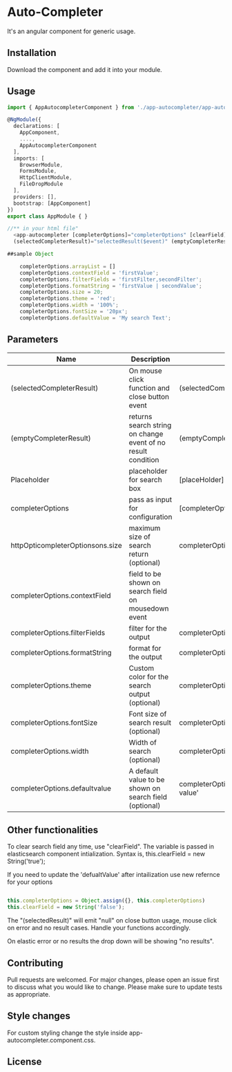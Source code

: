 # Auto-Completer

It's an angular component for generic usage.

## Installation

Download the component and add it into your module.

## Usage

```TypeScript
import { AppAutocompleterComponent } from './app-autocompleter/app-autocompleter.component';

@NgModule({
  declarations: [
    AppComponent,
    ....,
    AppAutocompleterComponent
  ],
  imports: [
    BrowserModule,
    FormsModule,
    HttpClientModule,
    FileDropModule
  ],
  providers: [],
  bootstrap: [AppComponent]
})
export class AppModule { }

//** in your html file"
  <app-autocompleter [completerOptions]="completerOptions" [clearField]="clearField" [placeHolder]="'Search'"
  (selectedCompleterResult)="selectedResult($event)" (emptyCompleterResult)="emptyResult($event)"></app-autocompleter>

##sample Object

    completerOptions.arrayList = []
    completerOptions.contextField = 'firstValue';
    completerOptions.filterFields = 'firstFilter,secondFilter';
    completerOptions.formatString = 'firstValue | secondValue';
    completerOptions.size = 20;
    completerOptions.theme = 'red';
    completerOptions.width = '100%';
    completerOptions.fontSize = '20px';
    completerOptions.defaultValue = 'My search Text';
```

## Parameters
Name  | Description | Example | 
------------- | ------------- | -------------
(selectedCompleterResult)  | On mouse click function and close button event | (selectedCompleterResult)="yourFunction($event)"
(emptyCompleterResult)  | returns search string on change event of no result condition | (emptyCompleterResult)="yourFunction($event)" 
Placeholder  | placeholder for search box| [placeHolder]=" place holder values" 
completerOptions  | pass as input for configuration | [completerOptions] ="yourOptions"
httpOpticompleterOptionsons.size  | maximum size of search return (optional) | completerOptions.size = '20'
completerOptions.contextField | field to be shown on search field on mousedown event
completerOptions.filterFields | filter for the output  | completerOptions.filterFields = 'firstindex | secondIndex'
completerOptions.formatString | format for the output  | completerOptions.formatString = 'firstindex | secondIndex'
completerOptions.theme | Custom color for the search output (optional) | completerOptions.theme = 'your color'
completerOptions.fontSize  | Font size of search result (optional)  | completerOptions.fontSize = '20px'
completerOptions.width  | Width  of search (optional) | completerOptions.width = '100%'
completerOptions.defaultvalue  | A default value to be shown on search field (optional)  | completerOptions.defaultValue = 'Your Default value'

## Other functionalities

To clear search field any time, use "clearField". The variable is passed in elasticsearch component intialization. Syntax is, this.clearField = new String('true');

If you need to update the 'defualtValue' after intailization use new refernce for your options

```TypeScript

this.completerOptions = Object.assign({}, this.completerOptions) 
this.clearField = new String('false');

```


The "(selectedResult)" will emit "null" on close button usage, mouse click on error and no result cases. Handle your functions accordingly.

On elastic error or no results the drop down will be showing "no results".

## Contributing
Pull requests are welcomed. For major changes, please open an issue first to discuss what you would like to change.
Please make sure to update tests as appropriate.

## Style changes
 For custom styling change the style inside app-autocompleter.component.css.

## License

